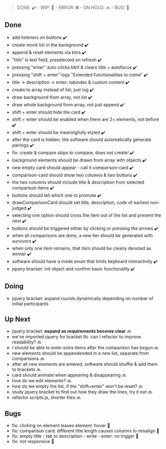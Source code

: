 > DONE: ✔️ - WIP: 💬 - ERROR: ❌ - ON HOLD: 🔜 - BUG: 🐛

## Done

- add listeners on buttons ✔️
- create mock list in the background ✔️
- append & reset elements via btns ✔️
- "title" is text field, preselected on refresh ✔️
- pressing "enter" auto-clicks btn1 & clears title + autofocus ✔️
- pressing "shift + enter" logs "Extended functionalities to come" ✔️
- title -> description -> enter; tabindex & custom content ✔️
- create to array instead of list, just log ✔️
- draw background from array, not list ✔️
- draw whole background from array, not just append ✔️
- shift + enter should hide the card ✔️
- shift + enter should be enabled when there are 2+ elements, not before ✔️
- shift + enter should be meaningfully styled ✔️
- after the card is hidden, the software should automatically generate pairings ✔️
- fix: create & compare skips to compare, does not create! ✔️
- background elements should be drawn from array with objects ✔️
- new empty card should appear - call it comparison-card ✔️
- comparison-card should show two columns & two buttons ✔️
- the two columns should include title & description from selected comparison items ✔️
- buttons should tell which one to promote ✔️
- drawComparisonCard should set title, description, code of earliest non-judged ✔️
- selecting one option should cross the item out of the list and present the next ✔️
- buttons should be triggered either by clicking or pressing the arrows ✔️
- when all comparisons are done, a new tier should be generated with survivors ✔️
- when only one item remains, that item should be clearly denoted as winner ✔️
- software should have a mode enum that limits keyboard interactivity ✔️
- jquery bracket: init object and confirm basic functionality ✔️

## Doing

- jquery bracket: expand rounds dynamically depending on number of initial participants

## Up Next

- jquery bracket: **expand as requirements become clear** 🔜
- we've imported jquery for bracket lib. can I refactor to improve readability? 🔜
- I should be able to enter extra items after the comparison has begun 🔜
- new elements should be appendended in a new list, separate from comparisons 🔜
- after all new elements are entered, software should shuffle & add them to brackets 🔜
- card should animate when appearing & disappearing 🔜
- how do we edit elements? 🔜
- how do we empty the list, if the "shift+enter" won't be reset? 🔜
- study jquery bracket to find out how they draw the lines, try it out 🔜
- refactor scripts.js, shorter files 🔜

## Bugs

- fix: clicking on element leaves element :hover 🐛
- fix: comparison card: different title length causes columns to misalign 🐛
- fix: empty title - tab to description - write - enter: no trigger 🐛
- fix: not responsive 🐛
